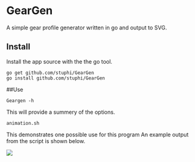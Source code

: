 # GearGen
A simple gear profile generator written in go and output to SVG.

## Install
Install the app source with the the go tool.

    go get github.com/stuphi/GearGen
    go install github.com/stuphi/GearGen

##Use

    Geargen -h

This will provide a summery of the options.

    animation.sh
    
This demonstrates one possible use for this program An example output from the script is shown below.

![](/animation.gif)
